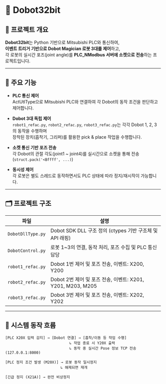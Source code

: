 # 🤖 Dobot32bit

## 📘 프로젝트 개요

**Dobot32bit**는 Python 기반으로 Mitsubishi PLC와 통신하여,  
**이벤트 트리거 기반으로 Dobot Magician 로봇 3대를 제어**하고,  
각 로봇의 실시간 포즈(joint angle)를 **PLC_NModbus 서버에 소켓으로 전송**하는 프로젝트입니다.

---

## 🔧 주요 기능

- **PLC 통신 제어**  
  ActUtlType으로 Mitsubishi PLC와 연결하여 각 Dobot의 동작 조건을 판단하고 제어합니다.

- **Dobot 3대 독립 제어**  
  `robot1_refac.py`, `robot2_refac.py`, `robot3_refac.py`는 각각 Dobot 1, 2, 3의 동작을 수행하며  
  장착된 장치(흡착기, 그리퍼)를 활용한 pick & place 작업을 수행합니다.

- **소켓 통신 기반 포즈 전송**  
  각 Dobot의 관절 각도(joint1 ~ joint4)를 실시간으로 소켓을 통해 전송(`struct.pack('<Bffff', ...)`)

- **동시성 제어**  
  각 로봇은 별도 스레드로 동작하면서도 PLC 상태에 따라 정지/재시작이 가능합니다.

---

## 🗂️ 프로젝트 구조

| 파일 | 설명 |
|------|------|
| `DobotDllType.py` | Dobot SDK DLL 구조 정의 (ctypes 기반 구조체 및 API 래핑) |
| `DobotControl.py` | 로봇 1~3의 연결, 동작 처리, 포즈 수집 및 PLC 통신 담당 |
| `robot1_refac.py` | Dobot 1번 제어 및 포즈 전송, 이벤트: X200, Y200 |
| `robot2_refac.py` | Dobot 2번 제어 및 포즈 전송, 이벤트: X201, Y201, M203, M205 |
| `robot3_refac.py` | Dobot 3번 제어 및 포즈 전송, 이벤트: X202, Y202 |

---

## 🔄 시스템 동작 흐름

```plaintext
[PLC X20X 입력 감지] → [Dobot 연결] → [흡착/이동 등 작업 수행]
                             ↳ 작업 종료 시 Y20X 출력
                             ↳ 동작 중 실시간 Pose 정보 TCP 전송 (127.0.0.1:8000)

[PLC 정지 조건 발생 (M20X)] → 로봇 동작 일시정지
                         ↳ 해제되면 재개

[긴급 정지 (X21A)] → 완전 비상정지
```
